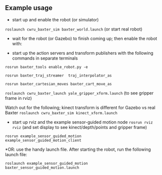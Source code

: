 ## Example usage
* start up and enable the robot (or simulator)

`roslaunch cwru_baxter_sim baxter_world.launch` (or start real robot)

* wait for the robot (or Gazebo) to finish coming up; then enable the robot with:

* start up the action servers and transform publishers with the following commands in separate terminals

`rosrun baxter_tools enable_robot.py -e` 

`rosrun baxter_traj_streamer  traj_interpolator_as`

`rosrun baxter_cartesian_moves baxter_cart_move_as`

`roslaunch cwru_baxter_launch yale_gripper_xform.launch` (to see gripper frame in rviz)

Watch out for the following; kinect transform is different for Gazebo vs real Baxter
`roslaunch cwru_baxter_sim kinect_xform.launch`

* start up rviz and the example sensor-guided motion node
`rosrun rviz rviz` (and set display to see kinect/depth/points and gripper frame)

`rosrun example_sensor_guided_motion example_sensor_guided_motion_client`

*OR: use the handy launch file.  After starting the robot, run the following launch file:

`roslaunch example_sensor_guided_motion  baxter_sensor_guided_motion.launch`
